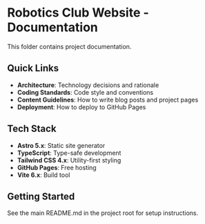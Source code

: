 # Robotics Club Website - Documentation

This folder contains project documentation.

## Quick Links

- **Architecture**: Technology decisions and rationale
- **Coding Standards**: Code style and conventions
- **Content Guidelines**: How to write blog posts and project pages
- **Deployment**: How to deploy to GitHub Pages

## Tech Stack

- **Astro 5.x**: Static site generator
- **TypeScript**: Type-safe development
- **Tailwind CSS 4.x**: Utility-first styling
- **GitHub Pages**: Free hosting
- **Vite 6.x**: Build tool

## Getting Started

See the main README.md in the project root for setup instructions.
